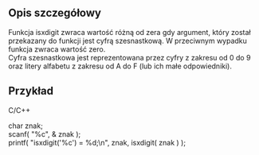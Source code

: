 ## Opis szczegółowy

Funkcja isxdigit zwraca wartość różną od zera gdy argument, który został przekazany do funkcji jest cyfrą szesnastkową. W przeciwnym wypadku funkcja zwraca wartość zero.  
Cyfra szesnastkowa jest reprezentowana przez cyfry z zakresu od 0 do 9 oraz litery alfabetu z zakresu od A do F (lub ich małe odpowiedniki).

## Przykład

C/C++

char znak;  
scanf( "%c", & znak );  
printf( "isxdigit('%c') = %d;\n", znak, isxdigit( znak ) );